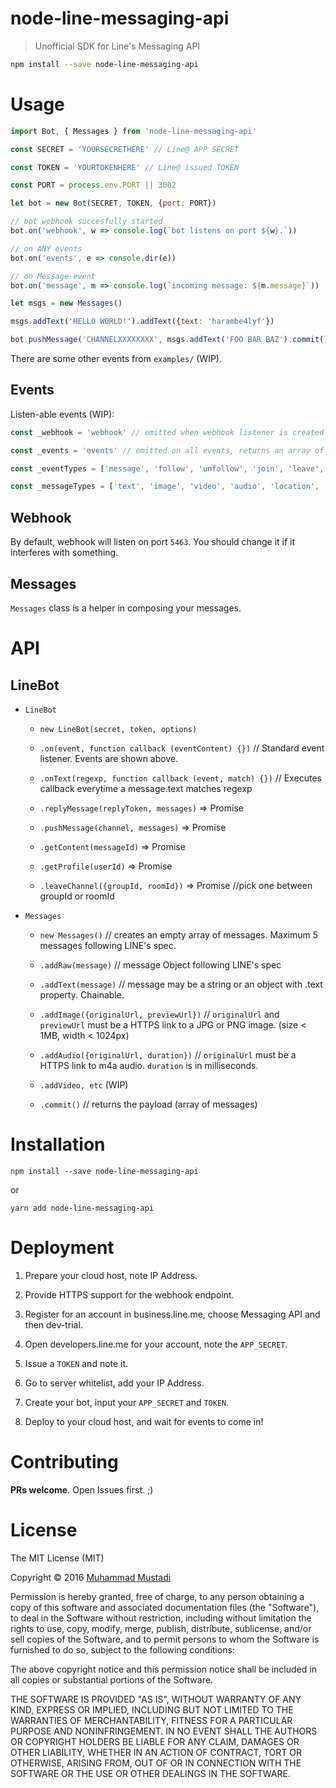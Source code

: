 # node-line-messaging-api

> Unofficial SDK for Line's Messaging API

```sh
npm install --save node-line-messaging-api
```

# Usage

```js
import Bot, { Messages } from 'node-line-messaging-api'

const SECRET = 'YOURSECRETHERE' // Line@ APP SECRET

const TOKEN = 'YOURTOKENHERE' // Line@ issued TOKEN

const PORT = process.env.PORT || 3002

let bot = new Bot(SECRET, TOKEN, {port: PORT})

// bot webhook succesfully started
bot.on('webhook', w => console.log(`bot listens on port ${w}.`))

// on ANY events
bot.on('events', e => console.dir(e))

// on Message event
bot.on('message', m => console.log(`incoming message: ${m.message}`))

let msgs = new Messages()

msgs.addText('HELLO WORLD!').addText({text: 'harambe4lyf'})

bot.pushMessage('CHANNELXXXXXXXX', msgs.addText('FOO BAR BAZ').commit()) // HELLO WORLD! -- harambe4lyf -- FOO BAR BAZ

```

There are some other events from `examples/` (WIP).

## Events

Listen-able events (WIP):

```js
const _webhook = 'webhook' // emitted when webhook listener is created successfully

const _events = 'events' // emitted on all events, returns an array of events.

const _eventTypes = ['message', 'follow', 'unfollow', 'join', 'leave', 'postback', 'beacon'] // emitted on parsing event types, returns that specific event.

const _messageTypes = ['text', 'image', 'video', 'audio', 'location', 'sticker'] // emitted on parsing message types (more specific), returns that specific event (type === 'message').
```


## Webhook

By default, webhook will listen on port `5463`. You should change it if it interferes with something.

## Messages

`Messages` class is a helper in composing your messages.

# API

## LineBot


- `LineBot`

  - `new LineBot(secret, token, options)`

  - `.on(event, function callback (eventContent) {})` // Standard event listener. Events are shown above.

  - `.onText(regexp, function callback (event, match) {})` // Executes callback everytime a message.text matches regexp

  - `.replyMessage(replyToken, messages)` => Promise

  - `.pushMessage(channel, messages)` => Promise

  - `.getContent(messageId)` => Promise

  - `.getProfile(userId)` => Promise

  - `.leaveChannel({groupId, roomId})` => Promise //pick one between groupId or roomId

- `Messages`

  - `new Messages()` // creates an empty array of messages. Maximum 5 messages following LINE's spec.

  - `.addRaw(message)` // message Object following LINE's spec

  - `.addText(message)` // message may be a string or an object with .text property. Chainable.

  - `.addImage({originalUrl, previewUrl})` // `originalUrl` and `previewUrl` must be a HTTPS link to a JPG or PNG image. (size < 1MB, width < 1024px)

  - `.addAudio({originalUrl, duration})` // `originalUrl` must be a HTTPS link to m4a audio. `duration` is in milliseconds.

  - `.addVideo, etc` (WIP)

  - `.commit()` // returns the payload (array of messages)

# Installation

```
npm install --save node-line-messaging-api
```

or

```
yarn add node-line-messaging-api
```

# Deployment

1. Prepare your cloud host, note IP Address.

2. Provide HTTPS support for the webhook endpoint.

3. Register for an account in business.line.me, choose Messaging API and then dev-trial.

4. Open developers.line.me for your account, note the `APP_SECRET`.

5. Issue a `TOKEN` and note it.

6. Go to server whitelist, add your IP Address.

7. Create your bot, input your `APP_SECRET` and `TOKEN`.

8. Deploy to your cloud host, and wait for events to come in!

# Contributing

**PRs welcome**. Open Issues first. ;)


# License

The MIT License (MIT)

Copyright &copy; 2016 [Muhammad Mustadi](https://mustadi.xyz)

Permission is hereby granted, free of charge, to any person obtaining a copy of this software and associated documentation files (the "Software"), to deal in the Software without restriction, including without limitation the rights to use, copy, modify, merge, publish, distribute, sublicense, and/or sell copies of the Software, and to permit persons to whom the Software is furnished to do so, subject to the following conditions:

The above copyright notice and this permission notice shall be included in all copies or substantial portions of the Software.

THE SOFTWARE IS PROVIDED "AS IS", WITHOUT WARRANTY OF ANY KIND, EXPRESS OR IMPLIED, INCLUDING BUT NOT LIMITED TO THE WARRANTIES OF MERCHANTABILITY, FITNESS FOR A PARTICULAR PURPOSE AND NONINFRINGEMENT. IN NO EVENT SHALL THE AUTHORS OR COPYRIGHT HOLDERS BE LIABLE FOR ANY CLAIM, DAMAGES OR OTHER LIABILITY, WHETHER IN AN ACTION OF CONTRACT, TORT OR OTHERWISE, ARISING FROM, OUT OF OR IN CONNECTION WITH THE SOFTWARE OR THE USE OR OTHER DEALINGS IN THE SOFTWARE.
